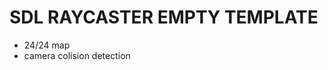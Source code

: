 <h1>SDL RAYCASTER EMPTY TEMPLATE</h1>

<ul>
  <li>24/24 map</li>
  <li>camera colision detection</li>
</ul>



